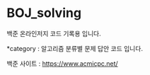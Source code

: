 # BOJ_solving

백준 온라인저지 코드 기록용 입니다.

*category : 알고리즘 분류별 문제 답안 코드 입니다.

백준 사이트 : https://www.acmicpc.net/
